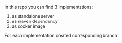 In this repo you can find 3 implementations:
1. as standalone server
2. as maven dependency
3. as docker image

For each implementation created corresponding branch